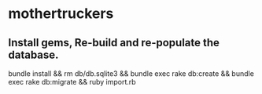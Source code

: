 # mothertruckers

## Install gems, Re-build and re-populate the database.

bundle install && rm db/db.sqlite3 && bundle exec rake db:create && bundle exec rake db:migrate && ruby import.rb